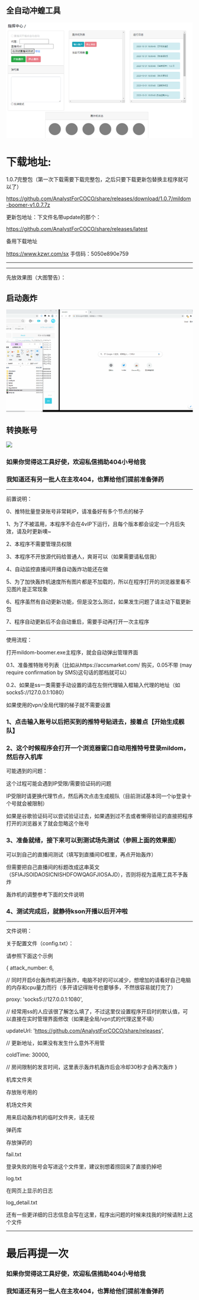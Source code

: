 ## 全自动冲蝗工具
![](./main.png)

# 下载地址:
1.0.7完整包（第一次下载需要下载完整包，之后只要下载更新包替换主程序就可以了）

https://github.com/AnalystForCOCO/share/releases/download/1.0.7/mildom-boomer-v1.0.7.7z

更新包地址：下文件名带update的那个：

https://github.com/AnalystForCOCO/share/releases/latest

备用下载地址

https://www.kzwr.com/sx 手信码：5050e890e759




---
---
先放效果图（大图警告）：

## 启动轰炸

![](./auto05.gif)


## 转换账号

![](./auto01.gif)


### 如果你觉得这工具好使，欢迎私信捐助404小号给我

### 我知道还有另一批人在主攻404，也算给他们提前准备弹药

---
前置说明：

0、推特批量登录账号非常耗IP，请准备好有多个节点的梯子

1、为了不被滥用，本程序不会在4vIP下运行，且每个版本都会设定一个月后失效，请及时更新噢~

2、本程序不需要管理员权限

3、本程序不开放源代码给普通人，爽哥可以（如果需要请私信我）

4、自动监控直播间开播自动轰炸功能还在做

5、为了加快轰炸机速度所有图片都是不加载的，所以在程序打开的浏览器里看不见图片是正常现象

6、程序虽然有自动更新功能，但是没怎么测过，如果发生问题了请主动下载更新包

7、程序自动更新后不会自动重启，需要手动再打开一次主程序

---
使用流程：

打开mildom-boomer.exe主程序，就会自动弹出管理界面

0.1、准备推特账号列表（比如从https://accsmarket.com/ 购买，0.05不带 (may require confirmation by SMS)这句话的那档就可以）

0.2、如果是ss一类需要手动设置的请在左侧代理输入框输入代理的地址（如socks5://127.0.0.1:1080）

如果使用的vpn/全局代理的梯子就不需要设置

### 1、点击输入账号以后把买到的推特号贴进去，接着点【开始生成舰队】

### 2、这个时候程序会打开一个浏览器窗口自动用推特号登录mildom，然后存入机库
可能遇到的问题：

这个过程可能会遇到IP受限/需要验证码的问题

IP受限时请更换代理节点，然后再次点击生成舰队（目前测试基本同一个ip登录十个号就会被限制）

如果是谷歌验证码可以尝试验证过去，如果遇到过不去或者懒得验证的直接把程序打开的浏览器关了就会忽略这个账号


### 3、准备就绪，接下来可以到测试场先测试（参照上面的效果图）
可以到自己的直播间测试（填写到直播间ID框里，再点开始轰炸）

但需要把自己直播间的标题改成这串英文（SFIAJSOIDAOSICNISHDFOWQAGFJIOSAJD），否则将视为滥用工具不予轰炸

轰炸机的调整参考下面的文件说明

### 4、测试完成后，就静待kson开播以后开冲啦

---
文件说明：

关于配置文件（config.txt）：

请参照下面这个示例

{
  attack_number: 6,
  
  // 同时开启6台轰炸机进行轰炸，电脑不好的可以减少，想增加的请看好自己电脑的内存和cpu量力而行（多开请记得账号也要够多，不然很容易就打完了）


  proxy: 'socks5://127.0.0.1:1080',
  
  // 经常用ss的人应该很了解怎么填了，不过这里仅设置程序开启时的默认值，可以直接在实时管理界面修改（如果是全局/vpn式的代理这里不填）


  updateUrl: 'https://github.com/AnalystForCOCO/share/releases',
  
  // 更新地址，如果没有发生什么意外不用管


  coldTime: 30000,
  
  // 房间限制的发言时间，这里表示轰炸机轰炸后会冷却30秒才会再次轰炸
}

机库文件夹

存放账号用的

机场文件夹

用来启动轰炸机的临时文件夹，请无视

弹药库

存放弹药的

fail.txt

登录失败的账号会写进这个文件里，建议别想着捞回来了直接扔掉吧

log.txt

在网页上显示的日志

log_detail.txt

还有一些更详细的日志信息会写在这里，程序出问题的时候来找我的时候请附上这个文件

---
# 最后再提一次

### 如果你觉得这工具好使，欢迎私信捐助404小号给我

### 我知道还有另一批人在主攻404，也算给他们提前准备弹药
